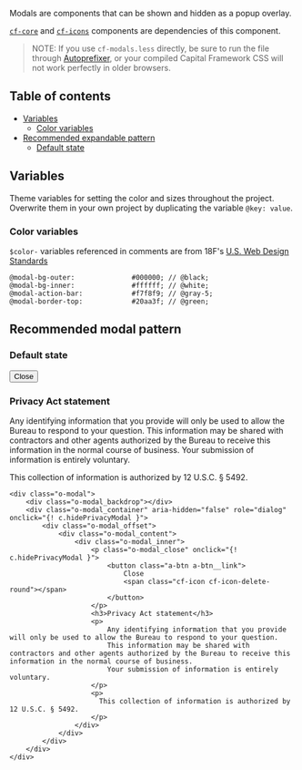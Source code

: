 Modals are components that can be shown and hidden as a popup overlay.

[`cf-core`](../cf-core) and [`cf-icons`](../cf-icons) components are
dependencies of this component.

> NOTE: If you use `cf-modals.less` directly,
  be sure to run the file through
  [Autoprefixer](https://github.com/postcss/autoprefixer),
  or your compiled Capital Framework CSS will
  not work perfectly in older browsers.


## Table of contents

- [Variables](#variables)
  - [Color variables](#color-variables)
- [Recommended expandable pattern](#recommended-expandable-pattern)
  - [Default state](#default-state)


## Variables

Theme variables for setting the color and sizes throughout the project.
Overwrite them in your own project by duplicating the variable `@key: value`.

### Color variables

`$color-` variables referenced in comments are from 18F's
[U.S. Web Design Standards](https://github.com/18F/web-design-standards/blob/staging/src/stylesheets/core/_variables.scss)

```
@modal-bg-outer:              #000000; // @black;
@modal-bg-inner:              #ffffff; // @white;
@modal-action-bar:            #f7f8f9; // @gray-5;
@modal-border-top:            #20aa3f; // @green;
```


## Recommended modal pattern

### Default state

<div class="o-modal">
    <div class="o-modal_backdrop"></div>
    <div class="o-modal_container" aria-hidden="false" role="dialog" onclick="{! c.hidePrivacyModal }">
        <div class="o-modal_offset">
            <div class="o-modal_content">
                <div class="o-modal_inner">
                    <p class="o-modal_close" onclick="{! c.hidePrivacyModal }">
                        <button class="a-btn a-btn__link">
                            Close
                            <span class="cf-icon cf-icon-delete-round"></span>
                        </button>
                    </p>
                    <h3>Privacy Act statement</h3>
                    <p>
                        Any identifying information that you provide will only be used to allow the Bureau to respond to your question.
                        This information may be shared with contractors and other agents authorized by the Bureau to receive this information in the normal course of business.
                        Your submission of information is entirely voluntary.
                    </p>
                    <p>
                      This collection of information is authorized by 12 U.S.C. § 5492.
                    </p>
                </div>
            </div>
        </div>
    </div>
</div>

```
<div class="o-modal">
    <div class="o-modal_backdrop"></div>
    <div class="o-modal_container" aria-hidden="false" role="dialog" onclick="{! c.hidePrivacyModal }">
        <div class="o-modal_offset">
            <div class="o-modal_content">
                <div class="o-modal_inner">
                    <p class="o-modal_close" onclick="{! c.hidePrivacyModal }">
                        <button class="a-btn a-btn__link">
                            Close
                            <span class="cf-icon cf-icon-delete-round"></span>
                        </button>
                    </p>
                    <h3>Privacy Act statement</h3>
                    <p>
                        Any identifying information that you provide will only be used to allow the Bureau to respond to your question.
                        This information may be shared with contractors and other agents authorized by the Bureau to receive this information in the normal course of business.
                        Your submission of information is entirely voluntary.
                    </p>
                    <p>
                      This collection of information is authorized by 12 U.S.C. § 5492.
                    </p>
                </div>
            </div>
        </div>
    </div>
</div>
```
